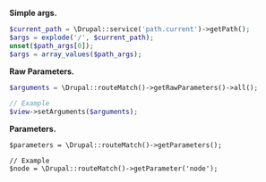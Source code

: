 **Simple args.**
``` php
$current_path = \Drupal::service('path.current')->getPath();
$args = explode('/', $current_path);
unset($path_args[0]);
$args = array_values($path_args);
```

**Raw Parameters.**
``` php
$arguments = \Drupal::routeMatch()->getRawParameters()->all();

// Example
$view->setArguments($arguments);
```

**Parameters.**
```
$parameters = \Drupal::routeMatch()->getParameters();

// Example
$node = \Drupal::routeMatch()->getParameter('node');
```
